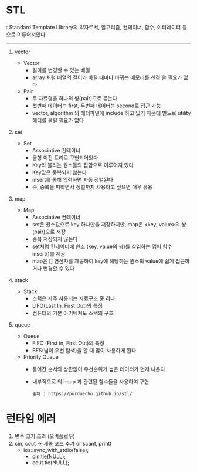 # STL
: Standard Template Library의 약자로서, 알고리즘, 컨테이너, 함수, 이터레이터 등으로 이루어져있다.

----------------------------------------------------------------------------------------------------------------------------------


1. vector
	* Vector 
		 - 길이를 변경할 수 있는 배열
		 - array 처럼 배열의 길이가 바뀔 때마다 바뀌는 메모리를 신경 쓸 필요가 없다
	* Pair
		- 두 자료형을 하나의 쌍(pair)으로 묶는다
		- 첫번째 데이터는 first, 두번째 데이터는 second로 접근 가능
		- vector, algorithm 의 헤더파일에 include 하고 있기 때문에 별도로 utility 헤더를 물릴 필요가 없다
		
2. set
	* Set
		- Associative 컨테이너
		- 균형 이진 트리로 구현되어있다
		- Key라 불리는 원소들의 집합으로 이루어져 있다
		- Key값은 중복되지 않는다
		- insert를 통해 입력하면 자동 정렬된다
		- 즉, 중복을 피하면서 정렬까지 사용하고 싶으면 매우 유용

3. map
	* Map
		- Associative 컨테이너
		- set은 원소값으로 key 하나만을 저장하지만, map은 <key, value>의 쌍(pair)으로 저장
		- 중복 저장되지 않는다
		- set처럼 컨테이너에 원소 (key, value의 쌍)를 삽입하는 멤버 함수 insert()를 제공
		- map은 [] 연산자를 제공하여 key에 해당하는 원소의 value에 쉽게 접근하거나 변경할 수 있다
		
4. stack
	* Stack
		- 스택은 자주 사용되는 자료구조 중 하나
		- LIFO(Last In, First Out)의 특징
		- 컴퓨터의 기본 아키텍쳐도 스택의 구조
		
5. queue
	* Queue
		- FIFO (First in, First Out)의 특징
		- BFS(넓이 우선 탐색)을 할 때 많이 사용하게 된다
	* Priority Queue
		- 들어간 순서와 상관없이 우선순위가 높은 데이터가 먼저 나온다
		- 내부적으로 의 heap 과 관련된 함수들을 사용하여 구현

              출처 : https://purduecho.github.io/stl/	 

# 런타임 에러 
1. 변수 크기 초과 (오버플로우)
2. cin, cout ->  세줄 코드 추가 or scanf, printf
	* ios::sync_with_stdio(false);
     	* cin.tie(NULL);
    	* cout.tie(NULL);
    


